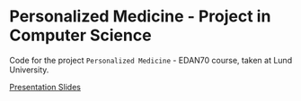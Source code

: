 # Personalized Medicine - Project in Computer Science

Code for the project `Personalized Medicine` - EDAN70 course, taken at Lund University. 

[Presentation Slides](https://fileadmin.cs.lth.se/cs/Education/edan70/AIProjects/2018/slides/BendiasBoernfors.pdf)
